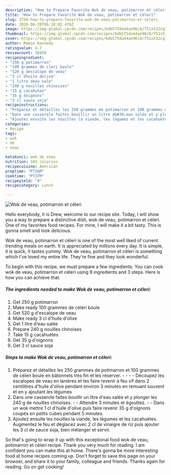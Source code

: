 ```yaml
---
description: "How to Prepare Favorite Wok de veau, potimarron et céleri"
title: "How to Prepare Favorite Wok de veau, potimarron et céleri"
slug: 3758-how-to-prepare-favorite-wok-de-veau-potimarron-et-celeri
date: 2020-06-28T06:18:02.476Z
image: https://img-global.cpcdn.com/recipes/bdb575da44ae96c8/751x532cq70/wok-de-veau-potimarron-et-celeri-photo-principale-de-la-recette.jpg
thumbnail: https://img-global.cpcdn.com/recipes/bdb575da44ae96c8/751x532cq70/wok-de-veau-potimarron-et-celeri-photo-principale-de-la-recette.jpg
cover: https://img-global.cpcdn.com/recipes/bdb575da44ae96c8/751x532cq70/wok-de-veau-potimarron-et-celeri-photo-principale-de-la-recette.jpg
author: Mamie Kennedy
ratingvalue: 4.7
reviewcount: 36858
recipeingredient:
- "250 g potimarron"
- "100 grammes de cleri boule"
- "520 g descalope de veau"
- "3 cl dhuile dolive"
- "1 litre deau sale"
- "240 g nouilles chinoises"
- "15 g cacahutes"
- "35 g doignons"
- "3 cl sauce soja"
recipeinstructions:
- "Préparez et détaillez les 250 grammes de potimarron et 100 grammes de céleri boule en bâtonnets très fin et les réserver.     Découpez les escalopes de veau en lanières et les faire revenir à feu vif dans 2 centilitres d&#39;huile d&#39;olive pendant environ 3 minutes en remuant souvent et en y ajoutant les légumes"
- "Dans une casserole faites bouillir un litre d&#39;eau salée et y plonger les 240 g de nouilles chinoises.  Attendre 3 minutes et égouttez.  Dans un wok mettre 1 cl d&#39;huile d&#39;olive puis faire revenir 35 g d&#39;oignons coupés en petits cubes pendant 5 minutes."
- "Ajoutez ensuite les nouilles la viande, les légumes et les cacahuètes. Augmentez le feu et déglacez avec 2 cl de vinaigre de riz puis ajouter les 3 cl de sauce soja, bien mélanger et servir."
categories:
- Recipe
tags:
- wok
- de
- veau

katakunci: wok de veau 
nutrition: 103 calories
recipecuisine: American
preptime: "PT26M"
cooktime: "PT37M"
recipeyield: "4"
recipecategory: Lunch

---
```



![Wok de veau, potimarron et céleri](https://img-global.cpcdn.com/recipes/bdb575da44ae96c8/751x532cq70/wok-de-veau-potimarron-et-celeri-photo-principale-de-la-recette.jpg)

Hello everybody, it is Drew, welcome to our recipe site. Today, I will show you a way to prepare a distinctive dish, wok de veau, potimarron et céleri. One of my favorites food recipes. For mine, I will make it a bit tasty. This is gonna smell and look delicious.

Wok de veau, potimarron et céleri is one of the most well liked of current trending meals on earth. It is appreciated by millions every day. It is simple, it is quick, it tastes yummy. Wok de veau, potimarron et céleri is something which I've loved my entire life. They're fine and they look wonderful.




To begin with this recipe, we must prepare a few ingredients. You can cook wok de veau, potimarron et céleri using 9 ingredients and 3 steps. Here is how you can achieve that.

<!--inarticleads1-->

##### The ingredients needed to make Wok de veau, potimarron et céleri:

1. Get 250 g potimarron
1. Make ready 100 grammes de céleri boule
1. Get 520 g d&#39;escalope de veau
1. Make ready 3 cl d&#39;huile d&#39;olive
1. Get 1 litre d&#39;eau salée
1. Prepare 240 g nouilles chinoises
1. Take 15 g cacahuètes
1. Get 35 g d&#39;oignons
1. Get 3 cl sauce soja




<!--inarticleads2-->

##### Steps to make Wok de veau, potimarron et céleri:

1. Préparez et détaillez les 250 grammes de potimarron et 100 grammes de céleri boule en bâtonnets très fin et les réserver. -  -   -  - Découpez les escalopes de veau en lanières et les faire revenir à feu vif dans 2 centilitres d&#39;huile d&#39;olive pendant environ 3 minutes en remuant souvent et en y ajoutant les légumes
1. Dans une casserole faites bouillir un litre d&#39;eau salée et y plonger les 240 g de nouilles chinoises. -  - Attendre 3 minutes et égouttez. -  - Dans un wok mettre 1 cl d&#39;huile d&#39;olive puis faire revenir 35 g d&#39;oignons coupés en petits cubes pendant 5 minutes.
1. Ajoutez ensuite les nouilles la viande, les légumes et les cacahuètes. Augmentez le feu et déglacez avec 2 cl de vinaigre de riz puis ajouter les 3 cl de sauce soja, bien mélanger et servir.




So that's going to wrap it up with this exceptional food wok de veau, potimarron et céleri recipe. Thank you very much for reading. I am confident you can make this at home. There's gonna be more interesting food at home recipes coming up. Don't forget to save this page on your browser, and share it to your family, colleague and friends. Thanks again for reading. Go on get cooking!
